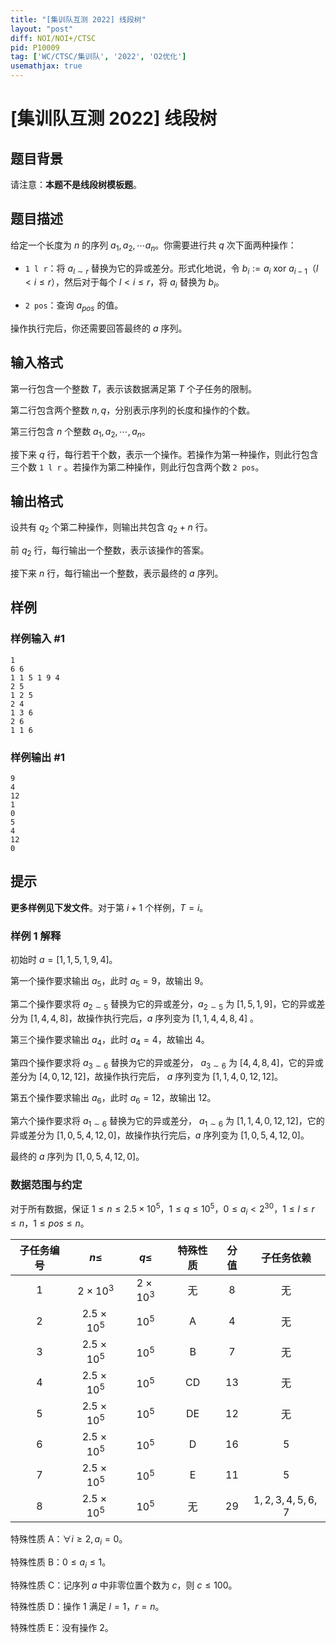 ```yaml
---
title: "[集训队互测 2022] 线段树"
layout: "post"
diff: NOI/NOI+/CTSC
pid: P10009
tag: ['WC/CTSC/集训队', '2022', 'O2优化']
usemathjax: true
---
```


# [集训队互测 2022] 线段树
## 题目背景

请注意：**本题不是线段树模板题**。
## 题目描述

给定一个长度为 $n$ 的序列 $a_1,a_2,\cdots a_n$。你需要进行共 $q$ 次下面两种操作：

- `1 l r`：将 $a_{l\sim r}$ 替换为它的异或差分。形式化地说，令 $b_i := a_i \text{ xor } a_{i-1}$（$l<i\leq r$），然后对于每个 $l<i\leq r$，将 $a_i$ 替换为 $b_i$。

- `2 pos`：查询 $a_{pos}$ 的值。

操作执行完后，你还需要回答最终的 $a$ 序列。
## 输入格式

第一行包含一个整数 $T$，表示该数据满足第 $T$ 个子任务的限制。

第二行包含两个整数 $n,q$，分别表示序列的长度和操作的个数。

第三行包含 $n$ 个整数 $a_1,a_2,\cdots,a_n$。

接下来 $q$ 行，每行若干个数，表示一个操作。若操作为第一种操作，则此行包含三个数 `1 l r` 。若操作为第二种操作，则此行包含两个数 `2 pos`。
## 输出格式

设共有 $q_2$ 个第二种操作，则输出共包含 $q_2+n$ 行。

前 $q_2$ 行，每行输出一个整数，表示该操作的答案。

接下来 $n$ 行，每行输出一个整数，表示最终的 $a$
 序列。
## 样例

### 样例输入 #1
```
1
6 6
1 1 5 1 9 4
2 5
1 2 5
2 4
1 3 6
2 6
1 1 6
```
### 样例输出 #1
```
9
4
12
1
0
5
4
12
0

```
## 提示

**更多样例见下发文件**。对于第 $i + 1$ 个样例，$T = i$。

### 样例 1 解释

初始时 $a=[1,1,5,1,9,4]$。

第一个操作要求输出 $a_5$，此时 $a_5=9$，故输出 $9$。

第二个操作要求将 $a_{2\sim 5}$ 替换为它的异或差分，$a_{2\sim 5}$ 为 $[1,5,1,9]$，它的异或差分为 $[1,4,4,8]$，故操作执行完后，$a$ 序列变为 $[1,1,4,4,8,4]$
。

第三个操作要求输出 $a_4$，此时 $a_4=4$，故输出 $4$。

第四个操作要求将 $a_{3\sim 6}$ 替换为它的异或差分， $a_{3\sim 6}$ 为 $[4,4,8,4]$，它的异或差分为 $[4,0,12,12]$，故操作执行完后， $a$ 序列变为 $[1,1,4,0,12,12]$。

第五个操作要求输出 $a_6$，此时 $a_6=12$，故输出 $12$。

第六个操作要求将 $a_{1\sim 6}$ 替换为它的异或差分， $a_{1\sim 6}$ 为 $[1,1,4,0,12,12]$，它的异或差分为 $[1,0,5,4,12,0]$，故操作执行完后，$a$ 序列变为 $[1,0,5,4,12,0]$。

最终的 $a$ 序列为 $[1,0,5,4,12,0]$。

### 数据范围与约定

对于所有数据，保证 $1\leq n\leq 2.5\times 10^5$，$1\leq q\leq 10^5$，$0\leq a_i< 2^{30}$，$1\leq l\leq r\leq n$，$1\leq pos\leq n$。

| 子任务编号 |     $n\leq$      |    $q\leq$     | 特殊性质 | 分值 |   子任务依赖    |
| :--------: | :--------------: | :------------: | :------: | :--: | :-------------: |
|    $1$     |  $2\times 10^3$  | $2\times 10^3$ |    无    | $8$  |       无        |
|    $2$     | $2.5\times 10^5$ |     $10^5$     |    A     | $4$  |       无        |
|    $3$     | $2.5\times 10^5$ |     $10^5$     |    B     | $7$  |       无        |
|    $4$     | $2.5\times 10^5$ |     $10^5$     |    CD    | $13$ |       无        |
|    $5$     | $2.5\times 10^5$ |     $10^5$     |    DE    | $12$ |       无        |
|    $6$     | $2.5\times 10^5$ |     $10^5$     |    D     | $16$ |       $5$       |
|    $7$     | $2.5\times 10^5$ |     $10^5$     |    E     | $11$ |       $5$       |
|    $8$     | $2.5\times 10^5$ |     $10^5$     |    无    | $29$ | $1,2,3,4,5,6,7$ |

特殊性质 A：$\forall i\geq 2, a_i=0$。

特殊性质 B：$0\leq a_i\leq 1$。

特殊性质 C：记序列 $a$ 中非零位置个数为 $c$，则 $c\leq 100$。

特殊性质 D：操作 $1$ 满足 $l=1$，$r=n$。

特殊性质 E：没有操作 $2$。

